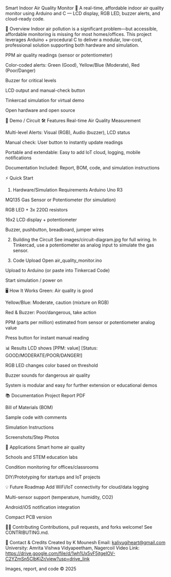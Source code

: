 Smart Indoor Air Quality Monitor 🚦
A real-time, affordable indoor air quality monitor using Arduino and C — LCD display, RGB LED, buzzer alerts, and cloud-ready code.

🚀 Overview
Indoor air pollution is a significant problem—but accessible, affordable monitoring is missing for most homes/offices. This project leverages Arduino + procedural C to deliver a modular, low-cost, professional solution supporting both hardware and simulation.

PPM air quality readings (sensor or potentiometer)

Color-coded alerts: Green (Good), Yellow/Blue (Moderate), Red (Poor/Danger)

Buzzer for critical levels

LCD output and manual-check button

Tinkercad simulation for virtual demo

Open hardware and open source

📸 Demo / Circuit
🛠️ Features
Real-time Air Quality Measurement

Multi-level Alerts: Visual (RGB), Audio (buzzer), LCD status

Manual check: User button to instantly update readings

Portable and extendable: Easy to add IoT cloud, logging, mobile notifications

Documentation Included: Report, BOM, code, and simulation instructions

⚡ Quick Start
1. Hardware/Simulation Requirements
Arduino Uno R3

MQ135 Gas Sensor or Potentiometer (for simulation)

RGB LED + 3x 220Ω resistors

16x2 LCD display + potentiometer

Buzzer, pushbutton, breadboard, jumper wires

2. Building the Circuit
See images/circuit-diagram.jpg for full wiring.
In Tinkercad, use a potentiometer as analog input to simulate the gas sensor.

3. Code Upload
Open air_quality_monitor.ino

Upload to Arduino (or paste into Tinkercad Code)

Start simulation / power on

🖥️ How It Works
Green: Air quality is good

Yellow/Blue: Moderate, caution (mixture on RGB)

Red & Buzzer: Poor/dangerous, take action

PPM (parts per million) estimated from sensor or potentiometer analog value

Press button for instant manual reading

📊 Results
LCD shows [PPM: value] [Status: GOOD/MODERATE/POOR/DANGER!]

RGB LED changes color based on threshold

Buzzer sounds for dangerous air quality

System is modular and easy for further extension or educational demos

📚 Documentation
Project Report PDF

Bill of Materials (BOM)

Sample code with comments

Simulation Instructions

Screenshots/Step Photos

🌱 Applications
Smart home air quality

Schools and STEM education labs

Condition monitoring for offices/classrooms

DIY/Prototyping for startups and IoT projects

💡 Future Roadmap
Add WiFi/IoT connectivity for cloud/data logging

Multi-sensor support (temperature, humidity, CO2)

Android/iOS notification integration

Compact PCB version

👨‍💻 Contributing
Contributions, pull requests, and forks welcome! See CONTRIBUTING.md.

📢 Contact & Credits
Created by K Mounesh
Email: kaliyugiheart@gmail.com
University: Amrita Vishwa Vidyapeetham, Nagercoil
Video Link: https://drive.google.com/file/d/1wh1Ux5vF5jtgeIOV-C2YZmSn5ClbKjZr/view?usp=drive_link

Images, report, and code © 2025
